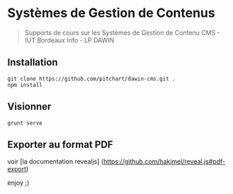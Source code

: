 # Systèmes de Gestion de Contenus
> Supports de cours sur les Systèmes de Gestion de Contenu CMS - IUT Bordeaux Info - LP DAWIN

## Installation
    git clone https://github.com/pitchart/dawin-cms.git .
    npm install

## Visionner
    grunt serve

## Exporter au format PDF
voir [la documentation revealjs] (https://github.com/hakimel/reveal.js#pdf-export)


enjoy ;)
